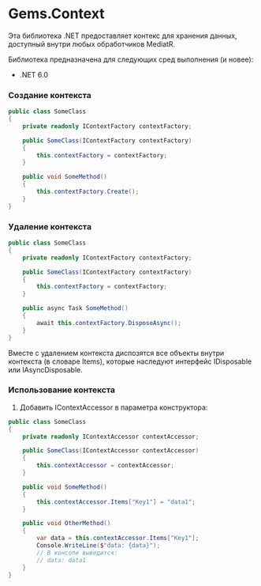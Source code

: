 # Gems.Context

Эта библиотека .NET предоставляет контекс для хранения данных, доступный внутри любых обработчиков MediatR.

Библиотека предназначена для следующих сред выполнения (и новее):

* .NET 6.0

### Создание контекста
```csharp
public class SomeClass
{
    private readonly IContextFactory contextFactory;

    public SomeClass(IContextFactory contextFactory)
    {
        this.contextFactory = contextFactory;
    }

    public void SomeMethod()
    {
        this.contextFactory.Create();
    }
}
```
### Удаление контекста
```csharp
public class SomeClass
{
    private readonly IContextFactory contextFactory;

    public SomeClass(IContextFactory contextFactory)
    {
        this.contextFactory = contextFactory;
    }

    public async Task SomeMethod()
    {
        await this.contextFactory.DisposeAsync();
    }
}
```
Вместе с удалением контекста диспозятся все объекты внутри контекста (в словаре Items), которые наследуют интерфейс IDisposable или IAsyncDisposable.

### Использование контекста
1. Добавить IContextAccessor в параметра конструктора:
```csharp
public class SomeClass
{
    private readonly IContextAccessor contextAccessor;

    public SomeClass(IContextAccessor contextAccessor)
    {
        this.contextAccessor = contextAccessor;
    }

    public void SomeMethod()
    {
        this.contextAccessor.Items["Key1"] = "data1";
    }

    public void OtherMethod()
    {
        var data = this.contextAccessor.Items["Key1"];
        Console.WriteLine($"data: {data}"); 
        // В консоли выведится: 
        // data: data1
    }
}
```


